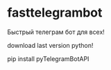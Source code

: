 # fasttelegrambot
Быстрый телеграм бот для всех!

download last version python!


pip install pyTelegramBotAPI
